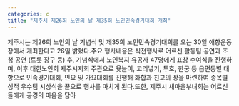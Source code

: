 ```yaml
---
categories: c
title: "제주시 제26회 노인의 날 제35회 노인민속경기대회 개최"
---
```

제주시는 제26회 노인의 날 기념식 및 제35회 노인민속경기대회를 오는 30일 애향운동장에서 개최한다고 26일 밝혔다.주요 행사내용은 식전행사로 어르신 활동팀 공연과 초청 공연 (트롯 장구 등) 후, 기념식에서 노인복지 유공자 47명에게 표창 수여식을 진행하며, 이후 대한노인회 제주시지회 주관으로 윷놀이, 고리넣기, 투호, 한궁 등 읍면동별 대항으로 민속경기대회, 민요 및 가요대회를 진행해 화합과 친교의 장을 마련하여 종목별 성적 우수팀 시상식을 끝으로 행사를 마치게 된다.또한, 제주시 새마을부녀회는 어르신들에게 공경의 마음을 담아